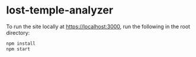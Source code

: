 # lost-temple-analyzer

To run the site locally at <https://localhost:3000>, run the following in the root directory:

```sh
npm install
npm start
```
